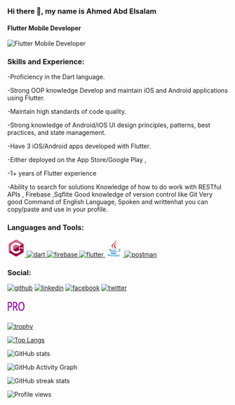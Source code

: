 ### Hi there 👋, my name is Ahmed Abd Elsalam
#### Flutter Mobile Developer
![Flutter Mobile Developer](https://arturssmirnovs.github.io/github-profile-readme-generator/images/banner.png)

<h3 align="left">Skills and Experience:</h3>

-Proficiency in the Dart language.

-Strong OOP knowledge Develop and maintain iOS and Android applications using Flutter.

-Maintain high standards of code quality. 

-Strong knowledge of Android/iOS UI design principles, patterns, best practices, and state management.

-Have 3 iOS/Android apps developed with Flutter. 

-Either deployed on the App Store/Google Play , 

-1+ years of Flutter experience 

-Ability to search for solutions Knowledge of how to do work with RESTful APIs , Firebase ,Sqflite Good knowledge of version control like Git Very good Command of English Language, Spoken and writtenhat you can copy/paste and use in your profile.

<h3 align="left">Languages and Tools:</h3>
<p align="left"> <a href="https://www.w3schools.com/cpp/" target="_blank" rel="noreferrer"> <img src="https://raw.githubusercontent.com/devicons/devicon/master/icons/cplusplus/cplusplus-original.svg" alt="cplusplus" width="40" height="40"/> </a> <a href="https://dart.dev" target="_blank" rel="noreferrer"> <img src="https://www.vectorlogo.zone/logos/dartlang/dartlang-icon.svg" alt="dart" width="40" height="40"/> </a> <a href="https://firebase.google.com/" target="_blank" rel="noreferrer"> <img src="https://www.vectorlogo.zone/logos/firebase/firebase-icon.svg" alt="firebase" width="40" height="40"/> </a> <a href="https://flutter.dev" target="_blank" rel="noreferrer"> <img src="https://www.vectorlogo.zone/logos/flutterio/flutterio-icon.svg" alt="flutter" width="40" height="40"/> </a> <a href="https://www.java.com" target="_blank" rel="noreferrer"> <img src="https://raw.githubusercontent.com/devicons/devicon/master/icons/java/java-original.svg" alt="java" width="40" height="40"/> </a> <a href="https://postman.com" target="_blank" rel="noreferrer"> <img src="https://www.vectorlogo.zone/logos/getpostman/getpostman-icon.svg" alt="postman" width="40" height="40"/> </a> </p>

<h3 align="left">Social:</h3>

[<img src='https://cdn.jsdelivr.net/npm/simple-icons@3.0.1/icons/github.svg' alt='github' height='40'>](https://github.com/prAhmed20)  [<img src='https://cdn.jsdelivr.net/npm/simple-icons@3.0.1/icons/linkedin.svg' alt='linkedin' height='40'>](https://www.linkedin.com/in/ahmed-abd-elsalam-8a84461b5/)  [<img src='https://cdn.jsdelivr.net/npm/simple-icons@3.0.1/icons/facebook.svg' alt='facebook' height='40'>](https://www.facebook.com/prAhmed20)  [<img src='https://cdn.jsdelivr.net/npm/simple-icons@3.0.1/icons/twitter.svg' alt='twitter' height='40'>](https://twitter.com/prAhmed20)  

<a href='https://github.com/pricing'><img src='https://raw.githubusercontent.com/acervenky/animated-github-badges/master/assets/pro.gif' width='40' height='40'></a> 

[![trophy](https://github-profile-trophy.vercel.app/?username=prAhmed20)](https://github.com/ryo-ma/github-profile-trophy)

[![Top Langs](https://github-readme-stats.vercel.app/api/top-langs/?username=prAhmed20)](https://github.com/anuraghazra/github-readme-stats)

![GitHub stats](https://github-readme-stats.vercel.app/api?username=prAhmed20&show_icons=true)  

![GitHub Activity Graph](https://activity-graph.herokuapp.com/graph?username=prAhmed20)  

![GitHub streak stats](https://github-readme-streak-stats.herokuapp.com/?user=prAhmed20)  

![Profile views](https://gpvc.arturio.dev/prAhmed20)  
